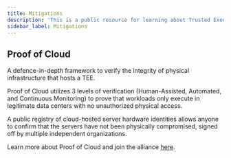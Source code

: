 ```yaml
---
title: Mitigations
description: 'This is a public resource for learning about Trusted Execution Environments (TEEs). Our aim is to provide comprehensive coverage of key concepts, research advancements, and real-world applications of TEEs.'
sidebar_label: Mitigations
---
```


## Proof of Cloud

A defence-in-depth framework to verify the integrity of physical infrastructure that hosts a TEE.

Proof of Cloud utilizes 3 levels of verification (Human-Assisted, Automated, and Continuous Monitoring) to prove that workloads only execute in legitimate data centers with no unauthorized physical access.

A public registry of cloud-hosted server hardware identities allows anyone to confirm that the servers have not been physically compromised, signed off by multiple independent organizations.

Learn more about Proof of Cloud and join the alliance [here](https://proofofcloud.org/).
